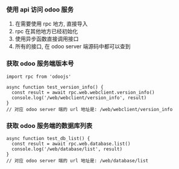 ### 使用 api 访问 odoo 服务

1. 在需要使用 rpc 地方, 直接导入
2. rpc 在其他地方已经初始化
3. 使用异步函数直接调用接口
4. 所有的接口, 在 odoo server 端源码中都可以查到

### 获取 odoo 服务端版本号

```
import rpc from 'odoojs'

async function test_version_info() {
  const result = await rpc.web.webclient.version_info()
  console.log('/web/webclient/version_info', result)
}
// 对应 odoo server 端的 url 地址是: /web/webclient/version_info
```

### 获取 odoo 服务端的数据库列表

```
async function test_db_list() {
  const result = await rpc.web.database.list()
  console.log('/web/database/list', result)
}
// 对应 odoo server 端的 url 地址是: /web/database/list
```
